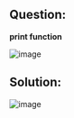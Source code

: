 ## Question:**print function**![image](https://user-images.githubusercontent.com/96613300/162672637-378e9293-901e-40e8-a1bf-fb9dd55a8e88.png)## Solution:![image](https://user-images.githubusercontent.com/96613300/162672813-d35955ae-cad5-4203-9c7c-f0151bb5a867.png)